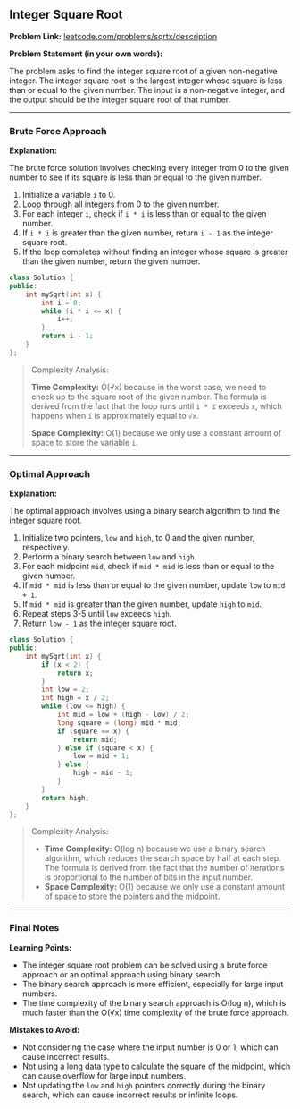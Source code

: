 ## Integer Square Root

**Problem Link:** [leetcode.com/problems/sqrtx/description](https://leetcode.com/problems/sqrtx/description)

**Problem Statement (in your own words):**

The problem asks to find the integer square root of a given non-negative integer. The integer square root is the largest integer whose square is less than or equal to the given number. The input is a non-negative integer, and the output should be the integer square root of that number.

---

### Brute Force Approach

**Explanation:**

The brute force solution involves checking every integer from 0 to the given number to see if its square is less than or equal to the given number.

1. Initialize a variable `i` to 0.
2. Loop through all integers from 0 to the given number.
3. For each integer `i`, check if `i * i` is less than or equal to the given number.
4. If `i * i` is greater than the given number, return `i - 1` as the integer square root.
5. If the loop completes without finding an integer whose square is greater than the given number, return the given number.

```cpp
class Solution {
public:
    int mySqrt(int x) {
        int i = 0;
        while (i * i <= x) {
            i++;
        }
        return i - 1;
    }
};
```

> Complexity Analysis:
> 
> **Time Complexity:** O(√x) because in the worst case, we need to check up to the square root of the given number. The formula is derived from the fact that the loop runs until `i * i` exceeds `x`, which happens when `i` is approximately equal to `√x`.
> 
> **Space Complexity:** O(1) because we only use a constant amount of space to store the variable `i`.

---

### Optimal Approach

**Explanation:**

The optimal approach involves using a binary search algorithm to find the integer square root.

1. Initialize two pointers, `low` and `high`, to 0 and the given number, respectively.
2. Perform a binary search between `low` and `high`.
3. For each midpoint `mid`, check if `mid * mid` is less than or equal to the given number.
4. If `mid * mid` is less than or equal to the given number, update `low` to `mid + 1`.
5. If `mid * mid` is greater than the given number, update `high` to `mid`.
6. Repeat steps 3-5 until `low` exceeds `high`.
7. Return `low - 1` as the integer square root.

```cpp
class Solution {
public:
    int mySqrt(int x) {
        if (x < 2) {
            return x;
        }
        int low = 2;
        int high = x / 2;
        while (low <= high) {
            int mid = low + (high - low) / 2;
            long square = (long) mid * mid;
            if (square == x) {
                return mid;
            } else if (square < x) {
                low = mid + 1;
            } else {
                high = mid - 1;
            }
        }
        return high;
    }
};
```

> Complexity Analysis:
> 
> - **Time Complexity:** O(log n) because we use a binary search algorithm, which reduces the search space by half at each step. The formula is derived from the fact that the number of iterations is proportional to the number of bits in the input number.
> - **Space Complexity:** O(1) because we only use a constant amount of space to store the pointers and the midpoint.

---

### Final Notes

**Learning Points:**

* The integer square root problem can be solved using a brute force approach or an optimal approach using binary search.
* The binary search approach is more efficient, especially for large input numbers.
* The time complexity of the binary search approach is O(log n), which is much faster than the O(√x) time complexity of the brute force approach.

**Mistakes to Avoid:**

* Not considering the case where the input number is 0 or 1, which can cause incorrect results.
* Not using a long data type to calculate the square of the midpoint, which can cause overflow for large input numbers.
* Not updating the `low` and `high` pointers correctly during the binary search, which can cause incorrect results or infinite loops.